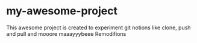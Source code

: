 # my-awesome-project
This awesome project is created to experiment git notions like clone, push and pull and mooore maaayyybeee
Remodifions
